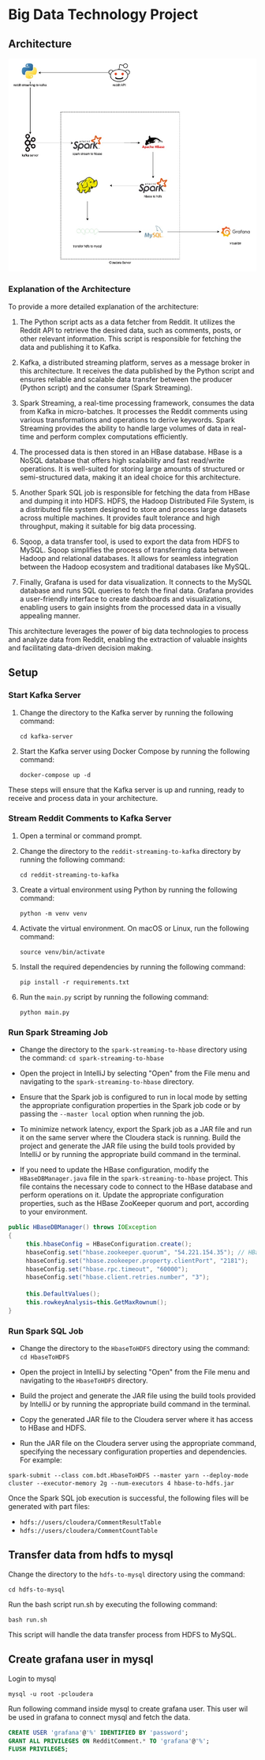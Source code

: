 # Big Data Technology Project

## Architecture

![Architecture](docs/architecture.jpg)

### Explanation of the Architecture

To provide a more detailed explanation of the architecture:

1. The Python script acts as a data fetcher from Reddit. It utilizes the Reddit API to retrieve the desired data, such as comments, posts, or other relevant information. This script is responsible for fetching the data and publishing it to Kafka.

2. Kafka, a distributed streaming platform, serves as a message broker in this architecture. It receives the data published by the Python script and ensures reliable and scalable data transfer between the producer (Python script) and the consumer (Spark Streaming).

3. Spark Streaming, a real-time processing framework, consumes the data from Kafka in micro-batches. It processes the Reddit comments using various transformations and operations to derive keywords. Spark Streaming provides the ability to handle large volumes of data in real-time and perform complex computations efficiently.

4. The processed data is then stored in an HBase database. HBase is a NoSQL database that offers high scalability and fast read/write operations. It is well-suited for storing large amounts of structured or semi-structured data, making it an ideal choice for this architecture.

5. Another Spark SQL job is responsible for fetching the data from HBase and dumping it into HDFS. HDFS, the Hadoop Distributed File System, is a distributed file system designed to store and process large datasets across multiple machines. It provides fault tolerance and high throughput, making it suitable for big data processing.

6. Sqoop, a data transfer tool, is used to export the data from HDFS to MySQL. Sqoop simplifies the process of transferring data between Hadoop and relational databases. It allows for seamless integration between the Hadoop ecosystem and traditional databases like MySQL.

7. Finally, Grafana is used for data visualization. It connects to the MySQL database and runs SQL queries to fetch the final data. Grafana provides a user-friendly interface to create dashboards and visualizations, enabling users to gain insights from the processed data in a visually appealing manner.

This architecture leverages the power of big data technologies to process and analyze data from Reddit, enabling the extraction of valuable insights and facilitating data-driven decision making.

## Setup

### Start Kafka Server

1. Change the directory to the Kafka server by running the following command:

   ```
   cd kafka-server
   ```

2. Start the Kafka server using Docker Compose by running the following command:
   ```
   docker-compose up -d
   ```

These steps will ensure that the Kafka server is up and running, ready to receive and process data in your architecture.

### Stream Reddit Comments to Kafka Server

1. Open a terminal or command prompt.

2. Change the directory to the `reddit-streaming-to-kafka` directory by running the following command:

   ```
   cd reddit-streaming-to-kafka
   ```

3. Create a virtual environment using Python by running the following command:

   ```
   python -m venv venv
   ```

4. Activate the virtual environment. On macOS or Linux, run the following command:

   ```
   source venv/bin/activate
   ```

5. Install the required dependencies by running the following command:

   ```
   pip install -r requirements.txt
   ```

6. Run the `main.py` script by running the following command:

   ```
   python main.py
   ```

### Run Spark Streaming Job

- Change the directory to the `spark-streaming-to-hbase` directory using the command: `cd spark-streaming-to-hbase`

- Open the project in IntelliJ by selecting "Open" from the File menu and navigating to the `spark-streaming-to-hbase` directory.

- Ensure that the Spark job is configured to run in local mode by setting the appropriate configuration properties in the Spark job code or by passing the `--master local` option when running the job.

- To minimize network latency, export the Spark job as a JAR file and run it on the same server where the Cloudera stack is running. Build the project and generate the JAR file using the build tools provided by IntelliJ or by running the appropriate build command in the terminal.

- If you need to update the HBase configuration, modify the `HBaseDBManager.java` file in the `spark-streaming-to-hbase` project. This file contains the necessary code to connect to the HBase database and perform operations on it. Update the appropriate configuration properties, such as the HBase ZooKeeper quorum and port, according to your environment.

```java
public HBaseDBManager() throws IOException
{
     this.hbaseConfig = HBaseConfiguration.create();
     hbaseConfig.set("hbase.zookeeper.quorum", "54.221.154.35"); // HBase server IP where zookeeper is running
     hbaseConfig.set("hbase.zookeeper.property.clientPort", "2181");
     hbaseConfig.set("hbase.rpc.timeout", "60000");
     hbaseConfig.set("hbase.client.retries.number", "3");

     this.DefaultValues();
     this.rowkeyAnalysis=this.GetMaxRownum();
}
```

### Run Spark SQL Job

- Change the directory to the `HbaseToHDFS` directory using the command: `cd HbaseToHDFS`

- Open the project in IntelliJ by selecting "Open" from the File menu and navigating to the `HbaseToHDFS` directory.

- Build the project and generate the JAR file using the build tools provided by IntelliJ or by running the appropriate build command in the terminal.

- Copy the generated JAR file to the Cloudera server where it has access to HBase and HDFS.

- Run the JAR file on the Cloudera server using the appropriate command, specifying the necessary configuration properties and dependencies. For example:

```shell
spark-submit --class com.bdt.HbaseToHDFS --master yarn --deploy-mode cluster --executor-memory 2g --num-executors 4 hbase-to-hdfs.jar
```

Once the Spark SQL job execution is successful, the following files will be generated with part files:

- `hdfs://users/cloudera/CommentResultTable`
- `hdfs://users/cloudera/CommentCountTable`

## Transfer data from hdfs to mysql

Change the directory to the `hdfs-to-mysql` directory using the command:

```shell
cd hdfs-to-mysql
```

Run the bash script run.sh by executing the following command:

```shell
bash run.sh
```

This script will handle the data transfer process from HDFS to MySQL.

## Create grafana user in mysql

Login to mysql

```shell
mysql -u root -pcloudera
```

Run following command inside mysql to create grafana user. This user wil be used in grafana to connect mysql and fetch the data.

```sql
CREATE USER 'grafana'@'%' IDENTIFIED BY 'password';
GRANT ALL PRIVILEGES ON RedditComment.* TO 'grafana'@'%';
FLUSH PRIVILEGES;
```
